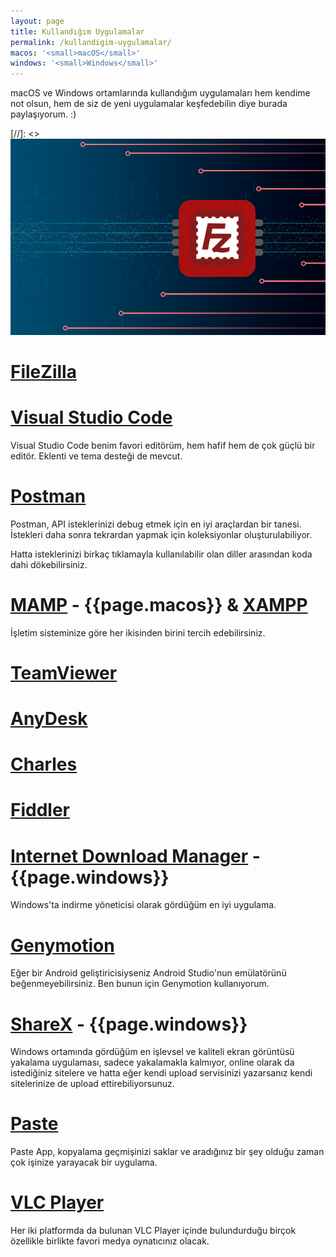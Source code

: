 ```yaml
---
layout: page
title: Kullandığım Uygulamalar
permalink: /kullandigim-uygulamalar/
macos: '<small>macOS</small>'
windows: '<small>Windows</small>'
---
```


macOS ve Windows ortamlarında kullandığım uygulamaları hem kendime not olsun, hem de siz de yeni uygulamalar keşfedebilin diye burada paylaşıyorum. :)

[//]: <> ![FileZilla](/images/filezilla.png)
# [FileZilla](https://filezilla-project.org/download.php)
# [Visual Studio Code](https://code.visualstudio.com/download)
Visual Studio Code benim favori editörüm, hem hafif hem de çok güçlü bir editör. Eklenti ve tema desteği de mevcut.
# [Postman](https://www.getpostman.com)
Postman, API isteklerinizi debug etmek için en iyi araçlardan bir tanesi. İstekleri daha sonra tekrardan yapmak için koleksiyonlar oluşturulabiliyor.

Hatta isteklerinizi birkaç tıklamayla kullanılabilir olan diller arasından koda dahi dökebilirsiniz.
# [MAMP](https://www.mamp.info/en/) - {{page.macos}} & [XAMPP](https://www.apachefriends.org/tr/index.html)
İşletim sisteminize göre her ikisinden birini tercih edebilirsiniz.
# [TeamViewer](https://www.teamviewer.com/tr/)
# [AnyDesk](https://anydesk.com/tr)
# [Charles](https://www.charlesproxy.com)
# [Fiddler](https://www.telerik.com/fiddler)
# [Internet Download Manager](https://www.internetdownloadmanager.com) - {{page.windows}}
Windows'ta indirme yöneticisi olarak gördüğüm en iyi uygulama.
# [Genymotion](https://www.genymotion.com)
Eğer bir Android geliştiricisiyseniz Android Studio'nun emülatörünü beğenmeyebilirsiniz. Ben bunun için Genymotion kullanıyorum.
# [ShareX](https://getsharex.com) - {{page.windows}}
Windows ortamında gördüğüm en işlevsel ve kaliteli ekran görüntüsü yakalama uygulaması, sadece yakalamakla kalmıyor, online olarak da istediğiniz sitelere ve hatta eğer kendi upload servisinizi yazarsanız kendi sitelerinize de upload ettirebiliyorsunuz.
# [Paste](https://pasteapp.me)
Paste App, kopyalama geçmişinizi saklar ve aradığınız bir şey olduğu zaman çok işinize yarayacak bir uygulama.
# [VLC Player](https://www.videolan.org/index.tr.html)
Her iki platformda da bulunan VLC Player içinde bulundurduğu birçok özellikle birlikte favori medya oynatıcınız olacak.